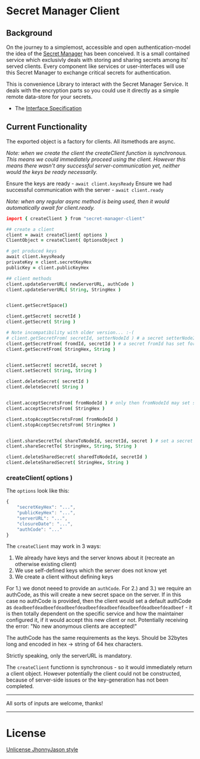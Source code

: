 # Secret Manager Client 

## Background
On the journey to a simplemost, accessible and open authentication-model the idea of the [Secret Manager](https://hackmd.io/PZjpRfzPSBCqS-8K54x2jA?view) has been conceived. It is a small contained service which exclusivly deals with storing and sharing secrets among its' served clients. Every component like services or user-interfaces will use this Secret Manager to exchange critical secrets for authentication.

This is convenience Library to interact with the Secret Manager Service. It deals with the encryption parts so you could use it directly as a simple remote data-store for your secrets.

- The [Interface Specification](https://hackmd.io/EtJSEnxjTVOOvRJdWGJlYw?view)


Current Functionality
---------------------

The exported object is a factory for clients. All itsmethods are async.

*Note: when we create the client the createClient function is synchronous. This means we could immediately proceed using the client. However this means there wasn't any successful server-communication yet, neither would the keys be ready necessarily.*

Ensure the keys are ready - `await client.keysReady`
Ensure we had successful communication with the server - `await client.ready`

*Note: when any regular async method is being used, then it would automatically await for client.ready.*

```coffeescript
import { createClient } from "secret-manager-client"

## create a client
client = await createClient( options )
ClientObject = createClient( OptionsObject )

# get produced keys
await client.keysReady
privateKey = client.secretKeyHex
publicKey = client.publicKeyHex

## client methods
client.updateServerURL( newServerURL, authCode )
client.updateServerURL( String, StringHex )


client.getSecretSpace()

client.getSecret( secretId )
client.getSecret( String )

# Note incompatibility with older version... :-(
# client.getSecretFrom( secretId, setterNodeId ) # a secret setterNodeId has set for us - this is the old version
client.getSecretFrom( fromdId, secretId ) # a secret fromId has set for us
client.getSecretFrom( StringHex, String )


client.setSecret( secretId, secret )
client.setSecret( String, String )

client.deleteSecret( secretId )
client.deleteSecret( String )


client.acceptSecretsFrom( fromNodeId ) # only then fromNodeId may set secrets for us
client.acceptSecretsFrom( StringHex )

client.stopAcceptSecretsFrom( fromNodeId )
client.stopAcceptSecretsFrom( StringHex )


client.shareSecretTo( shareToNodeId, secretId, secret ) # set a secret for shareToNodeId
client.shareSecretTo( StringHex, String, String )

client.deleteSharedSecret( sharedToNodeId, secretId )
client.deleteSharedSecret( StringHex, String )
```

### createClient( options )
The `options` look like this:
```js
{
    "secretKeyHex": "...",
    "publicKeyHex": "...",
    "serverURL": "...",
    "closureDate": "...",
    "authCode": "..."
}
```

The `createClient` may work in 3 ways:

1. We already have keys and the server knows about it (recreate an otherwise existing client)
2. We use self-defined keys which the server does not know yet 
3. We create a client without defining keys


For 1.) we donot neeed to provide an `authCode`. For 2.) and 3.) we require an authCode, as this will create a new secret space on the server. If in this case no authCode is provided, then the client would set a default authCode as `deadbeefdeadbeefdeadbeefdeadbeefdeadbeefdeadbeefdeadbeefdeadbeef` - it is then totally dependent on the specific service and how the maintainer configured it, if it would accept this new client or not. Potentially receiving the error: "No new anonymous clients are accepted!"


The authCode has the same requirements as the keys. Should be 32bytes long and encoded in hex -> string of 64 hex characters.

Strictly speaking, only the serverURL is mandatory.

The `createClient` functionn is synchronous - so it would immediately return a client object. However potentially the client could not be constructed, because of server-side issues or the key-generation has not been completed. 


---

All sorts of inputs are welcome, thanks!

---

# License

[Unlicense JhonnyJason style](https://hackmd.io/nCpLO3gxRlSmKVG3Zxy2hA?view)